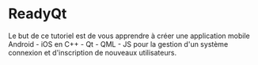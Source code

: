 # ReadyQt

Le but de ce tutoriel est de vous apprendre à créer une application mobile Android - iOS 
en C++ - Qt - QML - JS pour la gestion d'un système connexion et d'inscription de nouveaux utilisateurs.
